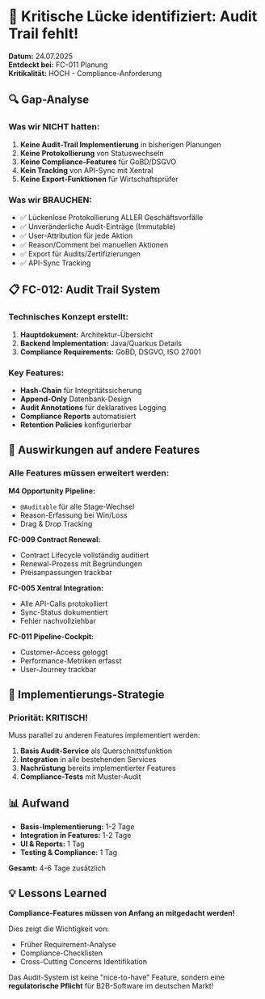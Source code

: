 # 🚨 Kritische Lücke identifiziert: Audit Trail fehlt!

**Datum:** 24.07.2025  
**Entdeckt bei:** FC-011 Planung  
**Kritikalität:** HOCH - Compliance-Anforderung

## 🔍 Gap-Analyse

### Was wir NICHT hatten:
1. **Keine Audit-Trail Implementierung** in bisherigen Planungen
2. **Keine Protokollierung** von Statuswechseln
3. **Keine Compliance-Features** für GoBD/DSGVO
4. **Kein Tracking** von API-Sync mit Xentral
5. **Keine Export-Funktionen** für Wirtschaftsprüfer

### Was wir BRAUCHEN:
- ✅ Lückenlose Protokollierung ALLER Geschäftsvorfälle
- ✅ Unveränderliche Audit-Einträge (Immutable)
- ✅ User-Attribution für jede Aktion
- ✅ Reason/Comment bei manuellen Aktionen
- ✅ Export für Audits/Zertifizierungen
- ✅ API-Sync Tracking

## 📋 FC-012: Audit Trail System

### Technisches Konzept erstellt:
1. **Hauptdokument:** Architektur-Übersicht
2. **Backend Implementation:** Java/Quarkus Details
3. **Compliance Requirements:** GoBD, DSGVO, ISO 27001

### Key Features:
- **Hash-Chain** für Integritätssicherung
- **Append-Only** Datenbank-Design
- **Audit Annotations** für deklaratives Logging
- **Compliance Reports** automatisiert
- **Retention Policies** konfigurierbar

## 🔄 Auswirkungen auf andere Features

### Alle Features müssen erweitert werden:

**M4 Opportunity Pipeline:**
- `@Auditable` für alle Stage-Wechsel
- Reason-Erfassung bei Win/Loss
- Drag & Drop Tracking

**FC-009 Contract Renewal:**
- Contract Lifecycle vollständig auditiert
- Renewal-Prozess mit Begründungen
- Preisanpassungen trackbar

**FC-005 Xentral Integration:**
- Alle API-Calls protokolliert
- Sync-Status dokumentiert
- Fehler nachvollziehbar

**FC-011 Pipeline-Cockpit:**
- Customer-Access geloggt
- Performance-Metriken erfasst
- User-Journey trackbar

## 🚀 Implementierungs-Strategie

### Priorität: KRITISCH!
Muss parallel zu anderen Features implementiert werden:

1. **Basis Audit-Service** als Querschnittsfunktion
2. **Integration** in alle bestehenden Services
3. **Nachrüstung** bereits implementierter Features
4. **Compliance-Tests** mit Muster-Audit

## 📊 Aufwand

- **Basis-Implementierung:** 1-2 Tage
- **Integration in Features:** 1-2 Tage  
- **UI & Reports:** 1 Tag
- **Testing & Compliance:** 1 Tag

**Gesamt:** 4-6 Tage zusätzlich

## 💡 Lessons Learned

**Compliance-Features müssen von Anfang an mitgedacht werden!**

Dies zeigt die Wichtigkeit von:
- Früher Requirement-Analyse
- Compliance-Checklisten
- Cross-Cutting Concerns Identifikation

Das Audit-System ist keine "nice-to-have" Feature, sondern eine **regulatorische Pflicht** für B2B-Software im deutschen Markt!